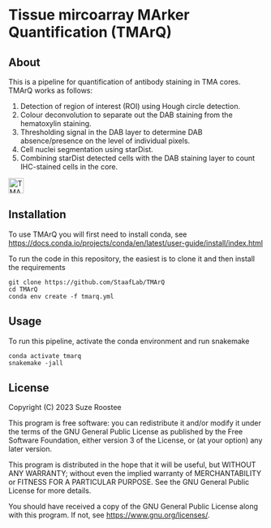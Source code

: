 # Tissue mircoarray MArker Quantification (TMArQ)

## About

This is a pipeline for quantification of antibody staining in TMA cores.
TMArQ works as follows:

1) Detection of region of interest (ROI) using Hough circle detection.
2) Colour deconvolution to separate out the DAB staining from the hematoxylin staining.
3) Thresholding signal in the DAB layer to determine DAB absence/presence on the level of individual pixels.
4) Cell nuclei segmentation using starDist.
5) Combining starDist detected cells with the DAB staining layer to count IHC-stained cells in the core. 

<img loading="lazy" width="30px" src="./figures/TMArQ.png" alt="TMArQ_pipeline png" />

## Installation

To use TMArQ you will first need to install conda, see https://docs.conda.io/projects/conda/en/latest/user-guide/install/index.html

To run the code in this repository, the easiest is to clone it and then install the requirements

```
git clone https://github.com/StaafLab/TMArQ
cd TMArQ
conda env create -f tmarq.yml
```

## Usage

To run this pipeline, activate the conda environment and run snakemake

```
conda activate tmarq
snakemake -jall
```

## License

Copyright (C) 2023 Suze Roostee

This program is free software: you can redistribute it and/or modify it under the terms of the GNU General Public License as published by the Free Software Foundation, either version 3 of the License, or (at your option) any later version.

This program is distributed in the hope that it will be useful, but WITHOUT ANY WARRANTY; without even the implied warranty of MERCHANTABILITY or FITNESS FOR A PARTICULAR PURPOSE. See the GNU General Public License for more details.

You should have received a copy of the GNU General Public License along with this program. If not, see https://www.gnu.org/licenses/.


